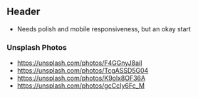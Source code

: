 ## Header

- Needs polish and mobile responsiveness, but an okay start

### Unsplash Photos

- https://unsplash.com/photos/F4GGnyJ8aiI
- https://unsplash.com/photos/TcgASSD5G04
- https://unsplash.com/photos/K9olx8OF36A
- https://unsplash.com/photos/gcCcIy6Fc_M

